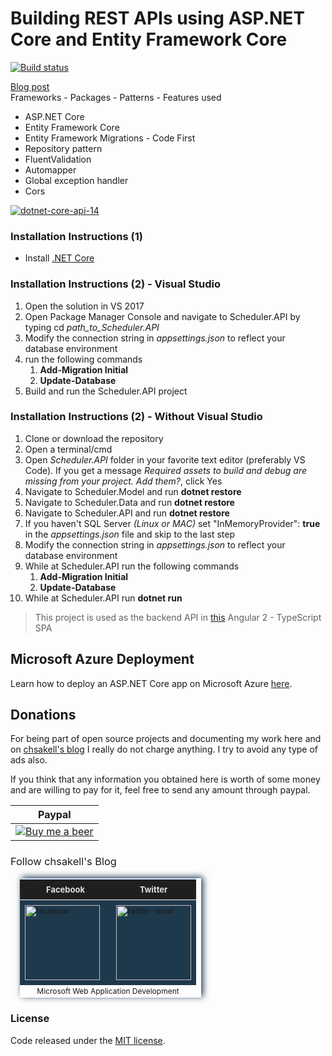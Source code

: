 # Building REST APIs using ASP.NET Core and Entity Framework Core
[![Build status](https://ci.appveyor.com/api/projects/status/github/chsakell/dotnetcore-entityframework-api?branch=master&svg=true)](https://ci.appveyor.com/project/chsakell/dotnetcore-entityframework-api/branch/master)

<a href="http://wp.me/p3mRWu-18G" taget="_blank">Blog post</a><br/>
Frameworks - Packages - Patterns - Features used
<ul>
<li>ASP.NET Core</li>
<li>Entity Framework Core</li>
<li>Entity Framework Migrations - Code First</li>
<li>Repository pattern</li>
<li>FluentValidation</li>
<li>Automapper</li>
<li>Global exception handler</li>
<li>Cors</li>
</ul>
<a href="http://wp.me/p3mRWu-18G" target="_blank"><img src="https://chsakell.files.wordpress.com/2016/06/dotnet-core-api-14.png?w=700" alt="dotnet-core-api-14" class="alignnone size-full wp-image-4397"></a>
<h3>Installation Instructions (1)</h3>
<ul>
<li>Install <a href="https://www.microsoft.com/net/core" target="_blank">.NET Core</a></li>
</ul>

<h3>Installation Instructions (2) - Visual Studio</h3>
<ol>
<li>Open the solution in VS 2017</li>
<li>Open Package Manager Console and navigate to Scheduler.API by typing cd <i>path_to_Scheduler.API</i></li>
<li>Modify the connection string in <i>appsettings.json</i> to reflect your database environment</li>
<li>run the following commands
<ol>
<li><b>Add-Migration Initial</b></li>
<li><b>Update-Database</b></li>
</ol>
</li>
<li>Build and run the Scheduler.API project</li>
</ol>

<h3>Installation Instructions (2) - Without Visual Studio</h3>
<ol>
<li>Clone or download the repository</li>

<li>Open a terminal/cmd</li>
<li>Open <i>Scheduler.API</i> folder in your favorite text editor (preferably VS Code). If you get a message <i>Required assets to build and debug are missing from your project. Add them?</i>, click Yes</li>
<li>Navigate to Scheduler.Model and run <b>dotnet restore</b></li>
<li>Navigate to Scheduler.Data and run <b>dotnet restore</b></li>
<li>Navigate to Scheduler.API and run <b>dotnet restore</b></li>
<li>If you haven't SQL Server <i>(Linux or MAC)</i> set "InMemoryProvider": <b>true</b> in the <i>appsettings.json</i> file and skip to the last step</li>
<li>Modify the connection string in <i>appsettings.json</i> to reflect your database environment</li>
<li>While at Scheduler.API run the following commands
<ol>
<li><b>Add-Migration Initial</b></li>
<li><b>Update-Database</b></li>
</ol>
</li>
<li>While at Scheduler.API run <b>dotnet run</b></li>
</ol>

> This project is used as the backend API in <a href="https://github.com/chsakell/angular2-features" target="_blank">this</a> Angular 2 - TypeScript SPA

<h2>Microsoft Azure Deployment</h2>
Learn how to deploy an ASP.NET Core app on Microsoft Azure <a href="http://wp.me/p3mRWu-1bi" target="_blank">here</a>.

<h2>Donations</h2>
For being part of open source projects and documenting my work here and on <a href="https://chsakell.com">chsakell's blog</a> I really do not charge anything. I try to avoid any type of ads also.

If you think that any information you obtained here is worth of some money and are willing to pay for it, feel free to send any amount through paypal.

<table>
<tr><th>Paypal</th></tr>
<tbody>
<tr>
<td><a href="https://www.paypal.com/cgi-bin/webscr?cmd=_donations&business=chsakell%40gmail%2ecom&lc=US&item_name=Donation%20for%20chsakell%27s%20blog&currency_code=USD&bn=PP%2dDonationsBF%3abtn_donateCC_LG%2egif%3aNonHosted" style="text-align:center;display:block">
<img src="https://www.paypalobjects.com/webstatic/en_US/btn/btn_donate_cc_147x47.png" alt="Buy me a beer" />
</a></td>
</tr>
</tbody>
</table>

<h3 style="font-weight:normal;">Follow chsakell's Blog</h3>
<table id="gradient-style" style="box-shadow:3px -2px 10px #1F394C;font-size:12px;margin:15px;width:290px;text-align:left;border-collapse:collapse;" summary="">
<thead>
<tr>
<th style="width:130px;font-size:13px;font-weight:bold;padding:8px;background:#1F1F1F repeat-x;border-top:2px solid #d3ddff;border-bottom:1px solid #fff;color:#E0E0E0;" align="center" scope="col">Facebook</th>
<th style="font-size:13px;font-weight:bold;padding:8px;background:#1F1F1F repeat-x;border-top:2px solid #d3ddff;border-bottom:1px solid #fff;color:#E0E0E0;" align="center" scope="col">Twitter</th>
</tr>
</thead>
<tfoot>
<tr>
<td colspan="4" style="text-align:center;">Microsoft Web Application Development</td>
</tr>
</tfoot>
<tbody>
<tr>
<td style="padding:8px;border-bottom:1px solid #fff;color:#FFA500;border-top:1px solid #fff;background:#1F394C repeat-x;">
<a href="https://www.facebook.com/chsakells.blog" target="_blank"><img src="https://chsakell.files.wordpress.com/2015/08/facebook.png?w=120&amp;h=120&amp;crop=1" alt="facebook" width="120" height="120" class="alignnone size-opti-archive wp-image-3578"></a>
</td>
<td style="padding:8px;border-bottom:1px solid #fff;color:#FFA500;border-top:1px solid #fff;background:#1F394C repeat-x;">
<a href="https://twitter.com/chsakellsBlog" target="_blank"><img src="https://chsakell.files.wordpress.com/2015/08/twitter-small.png?w=120&amp;h=120&amp;crop=1" alt="twitter-small" width="120" height="120" class="alignnone size-opti-archive wp-image-3583"></a>
</td>
</tr>
</tbody>
</table>
<h3>License</h3>
Code released under the <a href="https://github.com/chsakell/dotnetcore-entityframework-api/blob/master/licence" target="_blank"> MIT license</a>.
